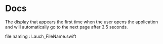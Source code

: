 #  Docs

The display that appears the first time when the user opens the application and will automatically go to the next page after 3.5 seconds.

file naming : Lauch_FileName.swift
